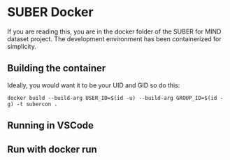 # SUBER Docker

If you are reading this, you are in the docker folder of the SUBER for MIND dataset project.
The development environment has been containerized for simplicity.

## Building the container

Ideally, you would want it to be your UID and GID so do this:

```.docker
docker build --build-arg USER_ID=$(id -u) --build-arg GROUP_ID=$(id -g) -t subercon .

```

## Running in VSCode


## Run with docker run
